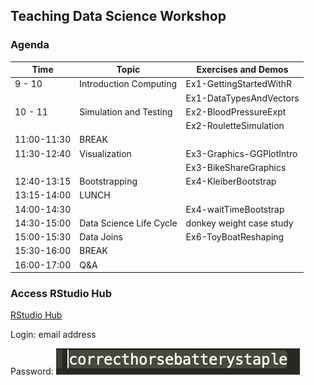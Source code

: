 ## Teaching Data Science Workshop


### Agenda

Time | Topic |  Exercises and Demos
------------ | -------------  | --------
9 - 10 | Introduction  Computing | Ex1-GettingStartedWithR
  &nbsp;     |   &nbsp;     | Ex1-DataTypesAndVectors
10 - 11 | Simulation and Testing  |  Ex2-BloodPressureExpt
  &nbsp;     |   &nbsp;     | Ex2-RouletteSimulation
11:00-11:30 |	BREAK  | &nbsp;
11:30-12:40 |	Visualization	 | Ex3-Graphics-GGPlotIntro	
 &nbsp;  | &nbsp; | Ex3-BikeShareGraphics
12:40-13:15	 | Bootstrapping	|	Ex4-KleiberBootstrap	
13:15-14:00 | 	LUNCH	 | &nbsp;		
14:00-14:30 |	 &nbsp; |  Ex4-waitTimeBootstrap 
14:30-15:00 |	Data Science Life Cycle	|	donkey weight	case study
15:00-15:30	 | Data Joins	 |	Ex6-ToyBoatReshaping	
15:30-16:00	| BREAK	 |	 &nbsp;
16:00-17:00 |	Q&A		 |	&nbsp;



### Access RStudio Hub

[RStudio Hub](https://workshop.datahub.berkeley.edu/hub/user-redirect/git-pull?repo=https%3A%2F%2Fgithub.com%2Fdebnolan%2FTeachingDataScience&urlpath=%2Frstudio)

Login: email address

Password: ![words](./images/pwd.png)
